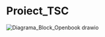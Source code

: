 # Proiect_TSC

![Diagrama_Block_Openbook drawio](https://github.com/user-attachments/assets/68c5a4ed-2c58-4e37-9742-be7280558ab6)




